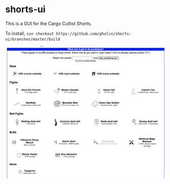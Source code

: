 # shorts-ui

This is a GUI for the Cargo Cultist Shorts.

To install, `svn checkout https://github.com/phulin/shorts-ui/branches/master/build`

![Screenshot](screenshot.png)
